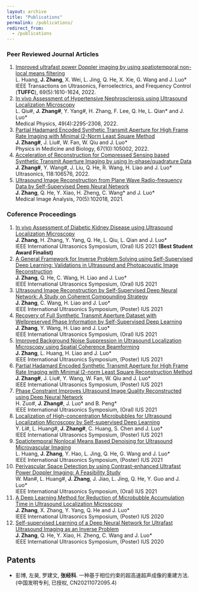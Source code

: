 ```yaml
---
layout: archive
title: "Publications"
permalink: /publications/
redirect_from:
  - /publications
---
```



### Peer Reviewed Journal Articles
  
1. [Improved ultrafast power Doppler imaging by using spatiotemporal non-local means filtering](https://ieeexplore.ieee.org/document/9732976)<br>
  L. Huang, **J. Zhang**, X. Wei, L. Jing, Q. He, X. Xie, G. Wang and J. Luo*<br>
  IEEE Transactions on Ultrasonics, Ferroelectrics, and Frequency Control (**TUFFC**), 69(5):1610-1624, 2022.<br>
2. [In vivo Assessment of Hypertensive Nephrosclerosis using Ultrasound Localization Microscopy](https://aapm.onlinelibrary.wiley.com/doi/10.1002/mp.15583)<br>
  L. Qiu#, **J. Zhang#**, Y. Yang#, H. Zhang, F. Lee, Q. He, L. Qian* and J. Luo*<br>
  Medical Physics, 49(4):2295-2308, 2022.<br>
3. [Partial Hadamard Encoded Synthetic Transmit Aperture for High Frame Rate Imaging with Minimal l2-Norm Least Square Method](https://iopscience.iop.org/article/10.1088/1361-6560/ac6202)<br>
  **J. Zhang#**, J. Liu#, W. Fan, W. Qiu and J. Luo*<br>
  Physics in Medicine and Biology, 67(10):105002, 2022.<br>
4. [Acceleration of Reconstruction for Compressed Sensing based Synthetic Transmit Aperture Imaging by using In-phase/quadrature Data](https://www.sciencedirect.com/science/article/abs/pii/S0041624X2100202X?via%3Dihub)<br>
  **J. Zhang#**, Y. Wang#, J. Liu, Q. He, R. Wang, H. Liao and J. Luo*<br>
  Ultrasonics, 118:106576, 2022.<br>
5. [Ultrasound Image Reconstruction from Plane Wave Radio-frequency Data by Self-Supervised Deep Neural Network](https://www.sciencedirect.com/science/article/pii/S1361841521000645?via%3Dihub)<br>
  **J. Zhang**, Q. He, Y. Xiao, H. Zheng, C. Wang* and J. Luo*<br>
  Medical Image Analysis, 70(5):102018, 2021.<br>

  
### Coference Proceedings
  
1. [In vivo Assessment of Diabetic Kidney Disease using Ultrasound Localization Microscopy](https://ieeexplore.ieee.org/document/9593542)<br>
  **J. Zhang**, H. Zhang, Y. Yang, Q. He, L. Qiu, L. Qian and J. Luo*<br>
  IEEE International Ultrasonics Symposium, (Oral) IUS 2021 **(Best Student Award Finalist)**<br>
2. [A General Framework for Inverse Problem Solving using Self-Supervised Deep Learning: Validations in Ultrasound and Photoacoustic Image Reconstruction](https://ieeexplore.ieee.org/document/9593902)<br>
  **J. Zhang**, Q. He, C. Wang, H. Liao and J. Luo*<br>
  IEEE International Ultrasonics Symposium, (Oral) IUS 2021<br>
3. [Ultrasound Image Reconstruction by Self-Supervised Deep Neural Network: A Study on Coherent Compounding Strategy](https://ieeexplore.ieee.org/document/9593733)<br>
  **J. Zhang**, C. Wang, H. Liao and J. Luo*<br>
  IEEE International Ultrasonics Symposium, (Poster) IUS 2021<br>
4. [Recovery of Full Synthetic Transmit Aperture Dataset with Wellpreserved Phase Information by Self-Supervised Deep Learning](https://ieeexplore.ieee.org/document/9593862)<br>
  **J. Zhang**, Y. Wang, H. Liao and J. Luo*<br>
  IEEE International Ultrasonics Symposium, (Oral) IUS 2021<br>
5. [Improved Background Noise Suppression in Ultrasound Localization Microscopy using Spatial Coherence Beamforming](https://ieeexplore.ieee.org/document/9593582)<br>
  **J. Zhang**, L. Huang, H. Liao and J. Luo*<br>
  IEEE International Ultrasonics Symposium, (Poster) IUS 2021<br>
6. [Partial Hadamard Encoded Synthetic Transmit Aperture for High Frame Rate Imaging with Minimal l2-norm Least Square Reconstruction Method](https://ieeexplore.ieee.org/document/9593780)<br>
  **J. Zhang#**, J. Liu#, Y. Wang, W. Fan, W. Qiu and J. Luo*<br>
  IEEE International Ultrasonics Symposium, (Poster) IUS 2021<br>
7. [Phase Constraint Improves Ultrasound Image Quality Reconstructed using Deep Neural Network](https://ieeexplore.ieee.org/document/9593647)<br>
  H. Zuo#, **J. Zhang#**, J. Luo* and B. Peng*<br>
  IEEE International Ultrasonics Symposium, (Oral) IUS 2021<br>
8. [Localization of High-concentration Microbubbles for Ultrasound Localization Microscopy by Self-supervised Deep Learning](https://ieeexplore.ieee.org/document/9593750)<br>
  Y. Li#, L. Huang#, **J. Zhang#**, C. Huang, S. Chen and J. Luo*<br>
  IEEE International Ultrasonics Symposium, (Poster) IUS 2021<br>
9. [Spatiotemporal Nonlocal Means Based Denoising for Ultrasound Microvascular Imaging](https://ieeexplore.ieee.org/document/9593725)<br>
  L. Huang, **J. Zhang**, Y. Hao, L. Jing, Q. He, G. Wang and J. Luo*<br>
  IEEE International Ultrasonics Symposium, (Poster) IUS 2021<br>
10. [Perivascular Space Detection by using Contrast-enhanced Ultrafast Power Doppler Imaging: A Feasibility Study](https://ieeexplore.ieee.org/document/9593600)<br>
  W. Man#, L. Huang#, **J. Zhang**, J. Jiao, L. Jing, Q. He, Y. Guo and J. Luo*<br>
  IEEE International Ultrasonics Symposium, (Oral) IUS 2021<br>
11. [A Deep Learning Method for Reduction of Microbubble Accumulation Time in Ultrasound Localization Microscopy](https://ieeexplore.ieee.org/document/9251475)<br>
  **J. Zhang**, X. Zhang, Y. Yang, Q. He and J. Luo*<br>
  IEEE International Ultrasonics Symposium, (Poster) IUS 2020<br>
12. [Self-supervised Learning of a Deep Neural Network for Ultrafast Ultrasound Imaging as an Inverse Problem](https://ieeexplore.ieee.org/document/9251533)<br>
  **J. Zhang**, Q. He, Y. Xiao, H. Zheng, C. Wang and J. Luo*<br>
  IEEE International Ultrasonics Symposium, (Poster) IUS 2020<br>


## Patents
* 彭博, 左昊, 罗建文, **张经科**. 一种基于相位约束的超高速超声成像的重建方法. (中国发明专利, 已授权, CN20211072095.4)

